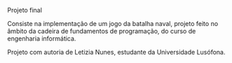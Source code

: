 Projeto final

Consiste na implementação de um jogo da batalha naval, projeto feito no âmbito da cadeira de fundamentos de programação, do curso de engenharia informática.

Projeto com autoria de Letizia Nunes, estudante da Universidade Lusófona.
